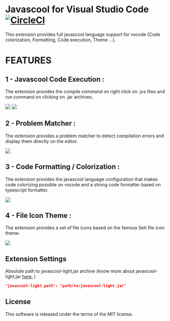 # Javascool for Visual Studio Code [![CircleCI](https://circleci.com/gh/Meshredded/vscode-javascool-language-support/tree/master.svg?style=svg)](https://circleci.com/gh/Meshredded/vscode-javascool-language-support/tree/master)
This extension provides full javascool language support for vscode (Code colorization, Formatting, Code execution, Theme ...).


# FEATURES
## 1 - Javascool Code Execution :
The extension provides the compile command on right click on .jvs files and run command on clicking on .jar archives.

![](https://user-images.githubusercontent.com/10856604/67438849-e556b100-f5f4-11e9-9364-210ec8e58ccf.png)
![](https://user-images.githubusercontent.com/10856604/67439264-0ff53980-f5f6-11e9-9974-98e51bbefa65.png)

## 2 - Problem Matcher :
The extension provides a problem matcher to detect compilation errors and display them directly on the editor.

![](https://user-images.githubusercontent.com/10856604/67441703-2901e880-f5fe-11e9-912c-ab7046c0a759.png)

## 3 - Code Formatting / Colorization :
The extension provides the javascool language configuration that makes code colorizing possible on vscode and a strong code formatter based on typescript formatter.

![](https://user-images.githubusercontent.com/10856604/67442191-21434380-f600-11e9-82ea-ddd80a693807.gif)

## 4 - File Icon Theme :
The extension provides a set of file icons based on the famous Seti file icon theme.

![](https://user-images.githubusercontent.com/10856604/67438724-8bee8200-f5f4-11e9-94df-dff3d06a3877.png)



## Extension Settings
Absolute path to javascool-light.jar archive (know more about javascool-light.jar [here.](https://github.com/Meshredded/javascool-light) )
```json
"javascool-light.path": "path/to/javascool-light.jar"
```

## License
This software is released under the terms of the MIT license.